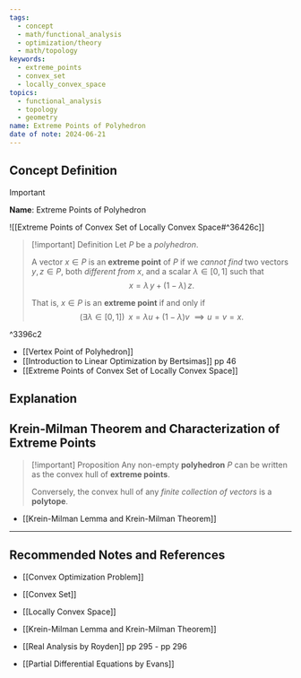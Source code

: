 ```yaml
---
tags:
  - concept
  - math/functional_analysis
  - optimization/theory
  - math/topology
keywords:
  - extreme_points
  - convex_set
  - locally_convex_space
topics:
  - functional_analysis
  - topology
  - geometry
name: Extreme Points of Polyhedron
date of note: 2024-06-21
---
```


## Concept Definition

>[!important]
>**Name**: Extreme Points of Polyhedron

![[Extreme Points of Convex Set of Locally Convex Space#^36426c]]

>[!important] Definition
>Let $P$ be a *polyhedron*. 
>
>A vector $x\in P$ is an **ex­treme point** of $P$ if we *cannot find* two vectors $y, z \in P$, both *different from* $x$, and a scalar $\lambda\in [0,1]$ such that $$x = \lambda\,y + (1- \lambda)\,z.$$
>
>That is, $x\in P$ is an **extreme point** if and only if
> $$(\exists \lambda \in [0,1])\;\; x = \lambda u + (1- \lambda)v\; \implies u = v = x.$$

^3396c2

- [[Vertex Point of Polyhedron]]
- [[Introduction to Linear Optimization by Bertsimas]] pp 46
- [[Extreme Points of Convex Set of Locally Convex Space]]


## Explanation



## Krein-Milman Theorem and Characterization of Extreme Points

>[!important] Proposition
>Any non-empty **polyhedron** $P$ can be written as the convex hull of **extreme points**. 
>
>Conversely, the convex hull of  any *finite collection of vectors* is a **polytope**.


- [[Krein-Milman Lemma and Krein-Milman Theorem]]




-----------
##  Recommended Notes and References

- [[Convex Optimization Problem]]
- [[Convex Set]]
- [[Locally Convex Space]]

- [[Krein-Milman Lemma and Krein-Milman Theorem]]

- [[Real Analysis by Royden]] pp 295 - pp 296
- [[Partial Differential Equations by Evans]]